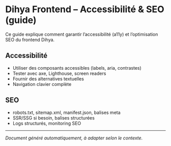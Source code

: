 # Dihya Frontend – Accessibilité & SEO (guide)

Ce guide explique comment garantir l’accessibilité (a11y) et l’optimisation SEO du frontend Dihya.

## Accessibilité
- Utiliser des composants accessibles (labels, aria, contrastes)
- Tester avec axe, Lighthouse, screen readers
- Fournir des alternatives textuelles
- Navigation clavier complète

## SEO
- robots.txt, sitemap.xml, manifest.json, balises meta
- SSR/SSG si besoin, balises structurées
- Logs structurés, monitoring SEO

---
*Document généré automatiquement, à adapter selon le contexte.*
